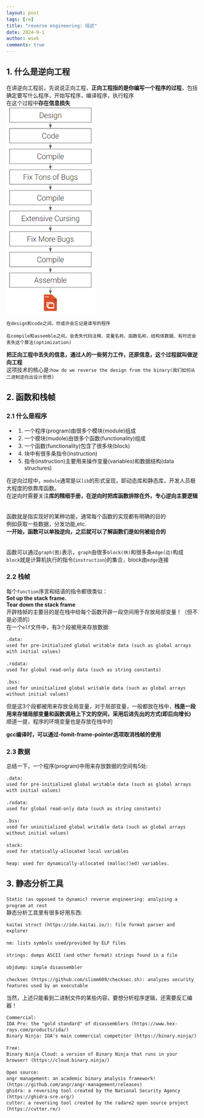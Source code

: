 ```yaml
---
layout: post
tags: [re]
title: "reverse engineering: 综述"
date: 2024-9-1
author: wsxk
comments: true
---
```


## 1. 什么是逆向工程<br>
在讲逆向工程前，先说说正向工程，**正向工程指的是你编写一个程序的过程**，包括确定要写什么程序，开始写程序，编译程序，执行程序<br>
在这个过程中**存在信息损失**<br>
![](https://raw.githubusercontent.com/wsxk/wsxk_pictures/main/2024-3-25/20240819191626.png)
```
在design和code之间，你或许会忘记是谁写的程序

在compile和assemble之间，会丢失代码注释、变量名称、函数名称、结构体数据、有时还会丢失这个算法(optimization)
```
**把正向工程中丢失的信息，通过人的一些努力工作，还原信息，这个过程就叫做逆向工程**<br>
这项技术的核心是:`how do we reverse the design from the binary(我们如何从二进制逆向出设计思想)`<br>

## 2. 函数和栈帧<br>
### 2.1 什么是程序<br>
- 1. 一个程序(program)由很多个模块(module)组成
- 2. 一个模块(mudole)由很多个函数(functionality)组成
- 3. 一个函数(functionality)包含了很多块(block)
- 4. 块中有很多条指令(instruction)
- 5. 指令(instruction)主要用来操作变量(variables)和数据结构(data structures)


在逆向过程中，`module`通常是以`lib`的形式呈现，即动态库和静态库，开发人员极大程度的依靠库函数。<br>
在逆向时需要关注**库的精细手册，在逆向时把库函数排除在外，专心逆向主要逻辑**<br><br><br>
函数就是指实现好的某种功能，通常每个函数的实现都有明确的目的<br>
例如获取一些数据，分发功能,etc.<br>
**一开始，函数可以单独逆向，之后就可以了解函数们是如何被组合的**<br><br><br>
函数可以通过`graph(图)`表示，`graph`由很多`block(块)`和很多条`edge(边)`构成<br>
`block`就是计算机执行的指令(`instruction`)的集合，block由`edge`连接<br>

### 2.2 栈帧<br>
每个`function`序言和结语的指令都很类似：<br>
**Set up the stack frame.**<br>
**Tear down the stack frame**<br>
开辟栈帧的主要目的是在栈中给每个函数开辟一段空间用于存放局部变量！（但不是必须的）<br>
在一个`elf`文件中，有3个段被用来存放数据:<br>
```
.data: 
used for pre-initialized global writable data (such as global arrays with initial values)

.rodata: 
used for global read-only data (such as string constants)

.bss: 
used for uninitialized global writable data (such as global arrays without initial values)
```
但是这3个段都被用来存放全局变量，对于局部变量，一般都放在栈中，**栈是一段用来存储局部变量和函数调用上下文的空间，采用后进先出的方式(即后向增长)**<br>
顺道一提，程序的环境变量也是存放在栈中的<br>

**gcc编译时，可以通过-fomit-frame-pointer选项取消栈帧的使用**<br>

### 2.3 数据<br>
总结一下，一个程序(program)中用来存放数据的空间有5处:<br>
```
.data: 
used for pre-initialized global writable data (such as global arrays with initial values)

.rodata: 
used for global read-only data (such as string constants)

.bss: 
used for uninitialized global writable data (such as global arrays without initial values)

stack: 
used for statically-allocated local variables

heap: used for dynamically-allocated (malloc()ed) variables. 
```

## 3. 静态分析工具<br>
`Static (as opposed to dynamic) reverse engineering: analyzing a program at rest`<br>
静态分析工具里有很多好用东西:<br>
```
kaitai struct (https://ide.kaitai.io/): file format parser and explorer

nm: lists symbols used/provided by ELF files

strings: dumps ASCII (and other format) strings found in a file

objdump: simple disassembler

checksec (https://github.com/slimm609/checksec.sh): analyzes security features used by an executable
```
当然，上述只能看到二进制文件的某些内容，要想分析程序逻辑，还需要反汇编器！<br>
```
Commercial:
IDA Pro: the "gold standard" of disassemblers (https://www.hex-rays.com/products/ida/)
Binary Ninja: IDA's main commercial competitor (https://binary.ninja/)

Free:
Binary Ninja Cloud: a version of Binary Ninja that runs in your browser! (https://cloud.binary.ninja/) 

Open source:
angr management: an academic binary analysis framework! (https://github.com/angr/angr-management/releases) 
ghidra: a reversing tool created by the National Security Agency (https://ghidra-sre.org/) 
cutter: a reversing tool created by the radare2 open source project (https://cutter.re/) 
```
